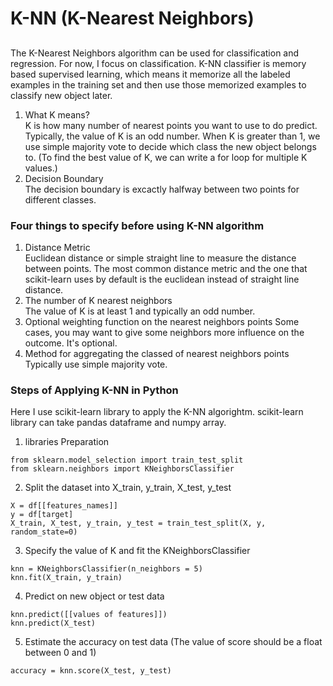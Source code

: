 # K-NN (K-Nearest Neighbors)
##
The K-Nearest Neighbors algorithm can be used for classification and regression. For now, I focus on classification. K-NN classifier is memory based supervised learning, which means it memorize all the labeled examples in the training set and then use those memorized examples to classify new object later.   
1. What K means?  
K is how many number of nearest points you want to use to do predict. Typically, the value of K is an odd number. When K is greater than 1, we use simple majority vote to decide which class the new object belongs to.
(To find the best value of K, we can write a for loop for multiple K values.)
2. Decision Boundary  
The decision boundary is excactly halfway between two points for different classes.

### Four things to specify before using K-NN algorithm
1. Distance Metric  
Euclidean distance or simple straight line to measure the distance between points. The most common distance metric and the one that scikit-learn uses by default is the euclidean instead of straight line distance. 
2. The number of K nearest neighbors  
The value of K is at least 1 and typically an odd number.  
3. Optional weighting function on the nearest neighbors points
Some cases, you may want to give some neighbors more influence on the outcome. It's optional.  
4. Method for aggregating the classed of nearest neighbors points  
Typically use simple majority vote.

### Steps of Applying K-NN in Python 
Here I use scikit-learn library to apply the K-NN algorightm. scikit-learn library can take pandas dataframe and numpy array.   
1. libraries Preparation 
```
from sklearn.model_selection import train_test_split
from sklearn.neighbors import KNeighborsClassifier
```
2. Split the dataset into X_train, y_train, X_test, y_test
```
X = df[[features_names]]
y = df[target]
X_train, X_test, y_train, y_test = train_test_split(X, y, random_state=0)
```
3. Specify the value of K and fit the KNeighborsClassifier
```
knn = KNeighborsClassifier(n_neighbors = 5)
knn.fit(X_train, y_train)
```
4. Predict on new object or test data
```
knn.predict([[values of features]])
knn.predict(X_test)
```
5. Estimate the accuracy on test data (The value of score should be a float between 0 and 1)
```
accuracy = knn.score(X_test, y_test)
```
